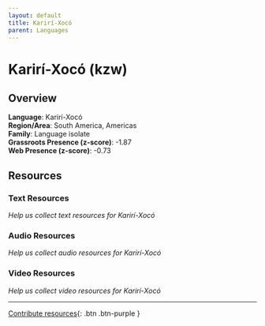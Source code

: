 ```yaml
---
layout: default
title: Karirí-Xocó
parent: Languages
---
```


# Karirí-Xocó (kzw)

## Overview

**Language**: Karirí-Xocó  
**Region/Area**: South America, Americas  
**Family**: Language isolate  
**Grassroots Presence (z-score)**: -1.87  
**Web Presence (z-score)**: -0.73  

## Resources

### Text Resources
*Help us collect text resources for Karirí-Xocó*

### Audio Resources
*Help us collect audio resources for Karirí-Xocó*

### Video Resources
*Help us collect video resources for Karirí-Xocó*

---

[Contribute resources](https://forms.office.com/e/1SfLJx3u1r){: .btn .btn-purple }
